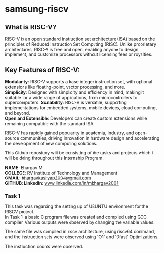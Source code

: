 # samsung-riscv

## What is RISC-V?
RISC-V is an open standard instruction set architecture (ISA) based on the principles of Reduced Instruction Set Computing (RISC). Unlike proprietary architectures, RISC-V is free and open, enabling anyone to design, implement, and customize processors without licensing fees or royalties. <br>

## Key Features of RISC-V:
**Modularity**: RISC-V supports a base integer instruction set, with optional extensions like floating-point, vector processing, and more. <br>
**Simplicity**: Designed with simplicity and efficiency in mind, making it suitable for a wide range of applications, from microcontrollers to supercomputers.
**Scalability**: RISC-V is versatile, supporting implementations for embedded systems, mobile devices, cloud computing, and beyond. <br>
**Open and Extensible**: Developers can create custom extensions while remaining compatible with the standard ISA. <br>

RISC-V has rapidly gained popularity in academia, industry, and open-source communities, driving innovation in hardware design and accelerating the development of new computing solutions. <br>

This Github repository will be consisting of the tasks and projects which I will be doing throughout this Internship Program.

**NAME**: Bhargav M <br>
**COLLEGE**: RV Institute of Technology and Management <br>
**GMAIL**: bhargavkashyap2004@gmail.com <br>
**GITHUB**: 
**LinkedIn**: www.linkedin.com/in/mbhargav2004 <br>


### Task 1

This task was regarding the setting up of UBUNTU environment for the RISCV project. <br>
In Task 1, a basic C program file was created and compiled using GCC compiler. Various outputs were observed by changing the variable values. <br>

The same file was compiled in riscv architecture, using riscv64 command, and the instruction sets were observed using 'O1' and 'Ofast' Optimizations. <br>

The instruction counts were observed. <br>
